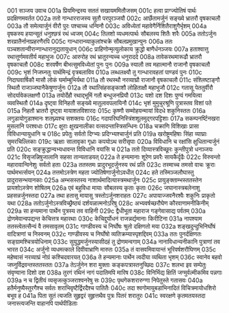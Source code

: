 001  सञ्जय उवाच
001a प्रियमिन्द्रस्य सततं सखायममितौजसम्
001c हत्वा प्राग्ज्योतिषं पार्थः प्रदक्षिणमवर्तत
002a ततो गान्धारराजस्य सुतौ परपुरञ्जयौ
002c आर्छेतामर्जुनं सङ्ख्ये भ्रातरौ वृषकाचलौ
003a तौ समेत्यार्जुनं वीरौ पुरः पश्चाच्च धन्विनौ
003c अविध्येतां महावेगैर्निशितैराशुगैर्भृशम्
004a वृषकस्य हयान्सूतं धनुश्छत्रं रथं ध्वजम्
004c तिलशो व्यधमत्पार्थः सौबलस्य शितैः शरैः
005a ततोऽर्जुनः शरव्रातैर्नानाप्रहरणैरपि
005c गान्धारान्व्याकुलांश्चक्रे सौबलप्रमुखान्पुनः
006a ततः पञ्चशतान्वीरान्गान्धारानुद्यतायुधान्
006c प्राहिणोन्मृत्युलोकाय क्रुद्धो बाणैर्धनञ्जयः
007a हताश्वात्तु रथात्तूर्णमवतीर्य महाभुजः
007c आरुरोह रथं भ्रातुरन्यच्च धनुराददे
008a तावेकरथमारूढौ भ्रातरौ वृषकाचलौ
008c शरवर्षेण बीभत्सुमविध्येतां पुनः पुनः
009a स्यालौ तव महात्मानौ राजानौ वृषकाचलौ
009c भृशं निजघ्नतुः पार्थमिन्द्रं वृत्रबलाविव
010a लब्धलक्ष्यौ तु गान्धारावहतां पाण्डवं पुनः
010c निदाघवार्षिकौ मासौ लोकं घर्माम्बुभिर्यथा
011a तौ रथस्थौ नरव्याघ्रौ राजानौ वृषकाचलौ
011c संश्लिष्टाङ्गौ स्थितौ राजञ्जघानैकेषुणार्जुनः
012a तौ रथात्सिंहसङ्काशौ लोहिताक्षौ महाभुजौ
012c गतासू पेततुर्वीरौ सोदर्यावेकलक्षणौ
013a तयोर्देहौ रथाद्भूमिं गतौ बन्धुजनप्रियौ
013c यशो दश दिशः पुण्यं गमयित्वा व्यवस्थितौ
014a दृष्ट्वा विनिहतौ सङ्ख्ये मातुलावपलायिनौ
014c भृशं मुमुचुरश्रूणि पुत्रास्तव विशां पते
015a निहतौ भ्रातरौ दृष्ट्वा मायाशतविशारदः
015c कृष्णौ सम्मोहयन्मायां विदधे शकुनिस्ततः
016a लगुडायोगुडाश्मानः शतघ्न्यश्च सशक्तयः
016c गदापरिघनिस्त्रिंशशूलमुद्गरपट्टिशाः
017a सकम्पनर्ष्टिनखरा मुसलानि परश्वधाः
017c क्षुराः क्षुरप्रनालीका वत्सदन्तास्त्रिसन्धिनः
018a चक्राणि विशिखाः प्रासा विविधान्यायुधानि च
018c प्रपेतुः सर्वतो दिग्भ्यः प्रदिग्भ्यश्चार्जुनं प्रति
019a खरोष्ट्रमहिषाः सिंहा व्याघ्राः सृमरचिल्लिकाः
019c ऋक्षाः सालावृका गृध्राः कपयोऽथ सरीसृपाः
020a विविधानि च रक्षांसि क्षुधितान्यर्जुनं प्रति
020c सङ्क्रुद्धान्यभ्यधावन्त विविधानि वयांसि च
021a ततो दिव्यास्त्रविच्छूरः कुन्तीपुत्रो धनञ्जयः
021c विसृजन्निषुजालानि सहसा तान्यताडयत्
022a ते हन्यमानाः शूरेण प्रवरैः सायकैर्दृढैः
022c विरुवन्तो महारावान्विनेशुः सर्वतो हताः
023a ततस्तमः प्रादुरभूदर्जुनस्य रथं प्रति
023c तस्माच्च तमसो वाचः क्रूराः पार्थमभर्त्सयन्
024a तत्तमोऽस्त्रेण महता ज्योतिषेणार्जुनोऽवधीत्
024c हते तस्मिञ्जलौघास्तु प्रादुरासन्भयानकाः
025a अम्भसस्तस्य नाशार्थमादित्यास्त्रमथार्जुनः
025c प्रायुङ्क्ताम्भस्ततस्तेन प्रायशोऽस्त्रेण शोषितम्
026a एवं बहुविधा मायाः सौबलस्य कृताः कृताः
026c जघानास्त्रबलेनाशु प्रहसन्नर्जुनस्तदा
027a तथा हतासु मायासु त्रस्तोऽर्जुनशराहतः
027c अपायाज्जवनैरश्वैः शकुनिः प्राकृतो यथा
028a ततोऽर्जुनोऽस्त्रविच्छ्रैष्ठ्यं दर्शयन्नात्मनोऽरिषु
028c अभ्यवर्षच्छरौघेण कौरवाणामनीकिनीम्
029a सा हन्यमाना पार्थेन पुत्रस्य तव वाहिनी
029c द्वैधीभूता महाराज गङ्गेवासाद्य पर्वतम्
030a द्रोणमेवान्वपद्यन्त केचित्तत्र महारथाः
030c केचिद्दुर्योधनं राजन्नर्द्यमानाः किरीटिना
031a नापश्याम ततस्त्वेतत्सैन्यं वै तमसावृतम्
031c गाण्डीवस्य च निर्घोषः श्रुतो दक्षिणतो मया
032a शङ्खदुन्दुभिनिर्घोषं वादित्राणां च निस्वनम्
032c गाण्डीवस्य च निर्घोषो व्यतिक्रम्यास्पृशद्दिवम्
033a ततः पुनर्दक्षिणतः सङ्ग्रामश्चित्रयोधिनाम्
033c सुयुद्धमर्जुनस्यासीदहं तु द्रोणमन्वगाम्
034a नानाविधान्यनीकानि पुत्राणां तव भारत
034c अर्जुनो व्यधमत्काले दिवीवाभ्राणि मारुतः
035a तं वासवमिवायान्तं भूरिवर्षशरौघिणम्
035c महेष्वासं नरव्याघ्रं नोग्रं कश्चिदवारयत्
036a ते हन्यमानाः पार्थेन त्वदीया व्यथिता भृशम्
036c स्वानेव बहवो जघ्नुर्विद्रवन्तस्ततस्ततः
037a तेऽर्जुनेन शरा मुक्ताः कङ्कपत्रास्तनुच्छिदः
037c शलभा इव सम्पेतुः संवृण्वाना दिशो दश
038a तुरगं रथिनं नागं पदातिमपि मारिष
038c विनिर्भिद्य क्षितिं जग्मुर्वल्मीकमिव पन्नगाः
039a न च द्वितीयं व्यसृजत्कुञ्जराश्वनरेषु सः
039c पृथगेकशरारुग्णा निपेतुस्ते गतासवः
040a हतैर्मनुष्यैस्तुरगैश्च सर्वतः शराभिवृष्टैर्द्विरदैश्च पातितैः
040c तदा श्वगोमायुबडाभिनादितं विचित्रमायोधशिरो बभूव ह
041a पिता सुतं त्यजति सुहृद्वरं सुहृत्तथैव पुत्रः पितरं शरातुरः
041c स्वरक्षणे कृतमतयस्तदा जनास्त्यजन्ति वाहानपि पार्थपीडिताः

